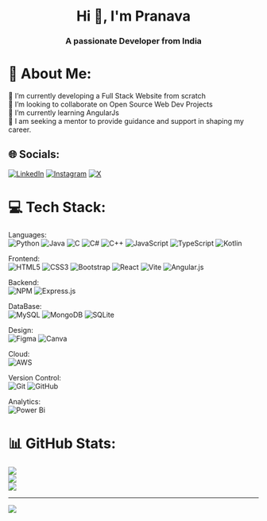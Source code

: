 <h1 align="center">Hi 👋, I'm Pranava</h1>
<h3 align="center">A passionate Developer from India</h3>

<!-- # 💫 About Me:
🔭 I’m currently working on React websites!<br>👯 I’m looking to collaborate on Open Source Web Dev Projects <br>🌱 I’m currently learning AngularJs<br>💬 Ask me about Web Development<br>🤔 I am seeking a mentor to provide guidance and support in shaping my career.<br>

## 🌐 Socials:
[![LinkedIn](https://img.shields.io/badge/LinkedIn-%230077B5.svg?logo=linkedin&logoColor=white)](https://www.linkedin.com/in/pranava-upadhyaya-06854b295/) [![Instagram](https://img.shields.io/badge/Instagram-%23E4405F.svg?logo=Instagram&logoColor=white)](https://www.instagram.com/pranava.__/) [![X](https://img.shields.io/badge/X-black.svg?logo=X&logoColor=white)](https://x.com/pranava___) 

# 💻 Tech Stack:
![Python](https://img.shields.io/badge/Python-3776AB.svg?style=for-the-badge&logo=python&logoColor=white)
![Java](https://img.shields.io/badge/Java-f89820.svg?style=for-the-badge&logo=java&logoColor=white)
![JavaScript](https://img.shields.io/badge/JavaScript-f0db4f.svg?style=for-the-badge&logo=javascript&logoColor=white)
![Static Badge](https://img.shields.io/badge/C%23-purple?style=for-the-badge&color=%239B4993)
![Static Badge](https://img.shields.io/badge/C%2B%2B-blue?style=for-the-badge&color=%23659AD2)
![css3](https://img.shields.io/badge/css3-1572B6.svg?style=for-the-badge&logo=css3&logoColor=white)
> <!-->

# 💫 About Me:
🔭 I’m currently developing a Full Stack Website from scratch<br>👯 I’m looking to collaborate on Open Source Web Dev Projects<br>🌱 I’m currently learning AngularJs<br>🤔 I am seeking a mentor to provide guidance and support in shaping my career.


## 🌐 Socials:
 
[![LinkedIn](https://img.shields.io/badge/LinkedIn-%230077B5.svg?logo=linkedin&logoColor=white)](https://www.linkedin.com/in/pranava-upadhyaya-06854b295/)
[![Instagram](https://img.shields.io/badge/Instagram-%23E4405F.svg?logo=Instagram&logoColor=white)](https://instagram.com/pranava.__)
[![X](https://img.shields.io/badge/X-black.svg?logo=X&logoColor=white)](https://x.com/pranava___)
<!--
[![email](https://img.shields.io/badge/Email-D14836?logo=gmail&logoColor=white)](mailto:pranava.uv@gmail.com)>
<!-->

# 💻 Tech Stack:
Languages:<br>
![Python](https://img.shields.io/badge/python-3670A0?style=for-the-badge&logo=python&logoColor=ffdd54)
![Java](https://img.shields.io/badge/java-%23ED8B00.svg?style=for-the-badge&logo=openjdk&logoColor=white)
![C](https://img.shields.io/badge/c-%2300599C.svg?style=for-the-badge&logo=c&logoColor=white) 
![C#](https://img.shields.io/badge/c%23-%23239120.svg?style=for-the-badge&logo=csharp&logoColor=white) 
![C++](https://img.shields.io/badge/c++-%2300599C.svg?style=for-the-badge&logo=c%2B%2B&logoColor=white) 
![JavaScript](https://img.shields.io/badge/javascript-%23323330.svg?style=for-the-badge&logo=javascript&logoColor=%23F7DF1E) 
![TypeScript](https://img.shields.io/badge/typescript-%23007ACC.svg?style=for-the-badge&logo=typescript&logoColor=white) 
![Kotlin](https://img.shields.io/badge/kotlin-%237F52FF.svg?style=for-the-badge&logo=kotlin&logoColor=white) 

Frontend: <br>
![HTML5](https://img.shields.io/badge/html5-%23E34F26.svg?style=for-the-badge&logo=html5&logoColor=white) 
![CSS3](https://img.shields.io/badge/css3-%231572B6.svg?style=for-the-badge&logo=css3&logoColor=white) 
![Bootstrap](https://img.shields.io/badge/bootstrap-%238511FA.svg?style=for-the-badge&logo=bootstrap&logoColor=white) 
![React](https://img.shields.io/badge/react-%2320232a.svg?style=for-the-badge&logo=react&logoColor=%2361DAFB) 
![Vite](https://img.shields.io/badge/vite-%23646CFF.svg?style=for-the-badge&logo=vite&logoColor=white)
![Angular.js](https://img.shields.io/badge/angular.js-%23E23237.svg?style=for-the-badge&logo=angularjs&logoColor=white) 

Backend: <br>
![NPM](https://img.shields.io/badge/NPM-%23CB3837.svg?style=for-the-badge&logo=npm&logoColor=white) 
![Express.js](https://img.shields.io/badge/express.js-%23404d59.svg?style=for-the-badge&logo=express&logoColor=%2361DAFB) 

<!--
![Django](https://img.shields.io/badge/django-%23092E20.svg?style=for-the-badge&logo=django&logoColor=white) 
![FastAPI](https://img.shields.io/badge/FastAPI-005571?style=for-the-badge&logo=fastapi) 
![Flask](https://img.shields.io/badge/flask-%23000.svg?style=for-the-badge&logo=flask&logoColor=white) 
![Flutter](https://img.shields.io/badge/Flutter-%2302569B.svg?style=for-the-badge&logo=Flutter&logoColor=white) 
><!-->

DataBase: <br>
![MySQL](https://img.shields.io/badge/mysql-4479A1.svg?style=for-the-badge&logo=mysql&logoColor=white) 
![MongoDB](https://img.shields.io/badge/MongoDB-%234ea94b.svg?style=for-the-badge&logo=mongodb&logoColor=white) 
![SQLite](https://img.shields.io/badge/sqlite-%2307405e.svg?style=for-the-badge&logo=sqlite&logoColor=white) 

Design: <br> 
![Figma](https://img.shields.io/badge/figma-%23F24E1E.svg?style=for-the-badge&logo=figma&logoColor=white) 
![Canva](https://img.shields.io/badge/Canva-%2300C4CC.svg?style=for-the-badge&logo=Canva&logoColor=white) 

Cloud: <br>
![AWS](https://img.shields.io/badge/AWS-%23FF9900.svg?style=for-the-badge&logo=amazon-aws&logoColor=white) 

<!--
![Render](https://img.shields.io/badge/Render-%46E3B7.svg?style=for-the-badge&logo=render&logoColor=white) 
><!-->
Version Control: <br>
![Git](https://img.shields.io/badge/git-%23F05033.svg?style=for-the-badge&logo=git&logoColor=white) 
![GitHub](https://img.shields.io/badge/github-%23121011.svg?style=for-the-badge&logo=github&logoColor=white) 

Analytics: <br>
![Power Bi](https://img.shields.io/badge/power_bi-F2C811?style=for-the-badge&logo=powerbi&logoColor=black)

# 📊 GitHub Stats:
![](https://github-readme-stats.vercel.app/api?username=Pranava420&theme=dark&hide_border=false&include_all_commits=false&count_private=false)<br/>
![](https://github-readme-streak-stats.herokuapp.com/?user=Pranava420&theme=dark&hide_border=false)<br/>
![](https://github-readme-stats.vercel.app/api/top-langs/?username=Pranava420&theme=dark&hide_border=false&include_all_commits=false&count_private=false&layout=compact)

---
[![](https://visitcount.itsvg.in/api?id=Pranava420&icon=0&color=12)](https://visitcount.itsvg.in)

<!-- Proudly created with GPRM ( https://gprm.itsvg.in ) -->
